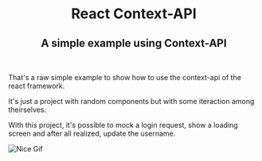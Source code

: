 <h1 align="center">React Context-API</h1>
<h2 align="center">A simple example using Context-API</h2>

<br/>
<p>That's a raw simple example to show how to use the context-api of the react framework.</p>
<p>It's just a project with random components but with some iteraction among theirselves.</p>

<p>With this project, it's possible to mock a login request, show a loading screen and after all realized, update the username.</p>

![Nice Gif](https://66.media.tumblr.com/7e5b778b296af3e8cf76fcf7eb6efee1/6791c15898aef21d-35/s500x750/9626c1a55a9aa03c1a80e2cfbd565e3842fdc887.gif)

